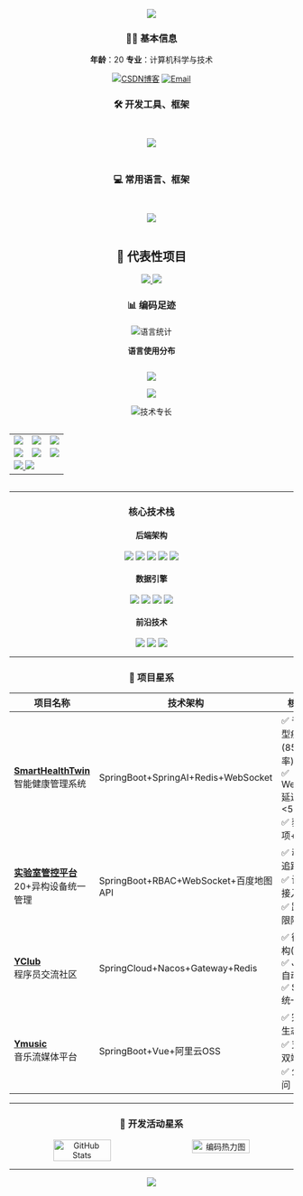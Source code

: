 <!-- 顶部波浪欢迎区 - 修正中文显示问题 -->
<p align="center">
  <img src="https://capsule-render.vercel.app/api?type=waving&color=0:00c9ff,50:00dbde,100:92fe9d&height=250&section=header&text=Welcome%20%20to%20%20my%20%20profile&fontSize=70&fontAlignY=40&desc=构建高性能系统%20•%20探索前沿技术&descSize=20&descAlignY=70&animation=twinkling&fontColor=ffffff" />
</p>

<!-- 个人简介卡片 - 优化显示 -->
<div align="center">
  
### 👨‍💻 基本信息
**年龄**：20
**专业**：计算机科学与技术

[![CSDN博客](https://img.shields.io/badge/CSDN博客-230279380280-red?style=flat-square)](https://blog.csdn.net/2302_79380280)
[![Email](https://img.shields.io/badge/Email-3323223659@qq.com-black?style=flat-square&logo=email)](https://mail.qq.com/)

</div>

<!-- 工具与语言组合展示区 -->
<div align="center">
  
  ###  🛠️ 开发工具、框架
  <!-- 工具并排展示 -->
  <div style="display: flex; justify-content: center; gap: 50px; margin: 30px 0">
    <div>
      <p align="center">
        <a href="https://skillicons.dev">
          <img src="https://skillicons.dev/icons?i=idea,pycharm,vscode,mysql,redis,git,docker,jenkins,postman" />
        </a>
      </p>
    </div>
</div>

  ###   💻 常用语言、框架
<!-- 语言展示区 -->
<div align="center">
  
  <!-- 语言并排展示 -->
  <div style="display: flex; justify-content: center; gap: 50px; margin: 30px 0">
    <div>
      <p align="center">
        <a href="https://skillicons.dev">
          <img src="https://skillicons.dev/icons?i=java,py,js,html,css,spring,vue" />
        </a>
      </p>
    </div>
</div>

<!-- 核心项目展示 -->
<h2 align="center">🌟 代表性项目</h2>
<p align="center">
  <a href="https://github.com/3323223659?tab=repositories">
    <img src="https://github-readme-stats.vercel.app/api/pin/?username=3323223659&repo=WeChat-backEnd&theme=dark&show_owner=true" />
  </a>
  <a href="https://github.com/3323223659?tab=repositories">
    <img src="https://github-readme-stats.vercel.app/api/pin/?username=3323223659&repo=YClub&theme=dark&show_owner=true" />
  </a>
</p>

<!-- 语言统计与活跃度组合 -->
<div align="center">
  
  ###  📊 编码足迹
  <!-- 左右分栏布局 -->
  <div style="display: flex; justify-content: center; gap: 30px; margin-top: 20px">
    <div>
      <img src="https://github-readme-stats.vercel.app/api/top-langs/?username=3323223659&layout=compact&hide_border=true&langs_count=8&theme=radical" alt="语言统计" />
      <p><b>语言使用分布</b></p>
    </div>
  </div>

</div>

<!-- 底部波浪区 -->
<p align="center">
  <img src="https://capsule-render.vercel.app/api?type=waving&color=0:92fe9d,50:00dbde,100:00c9ff&height=300&section=footer&text=期待合作%20|%20共创未来&fontSize=70&fontAlign=50&fontAlignY=70&desc=3323223659@qq.com&descAlign=50&descSize=24&descAlignY=40&animation=twinkling" />
</p>










<!-- 顶部动态波浪区 -->
<p align="center">
  <img src="https://capsule-render.vercel.app/api?type=waving&color=0:00c9ff,50:00dbde,100:92fe9d&height=250&section=header&text=杨潇%20|%20Java%20架构师&fontSize=70&fontAlignY=40&desc=构建亿级并发系统%20•%20探索AI融合技术&descSize=20&descAlignY=70&animation=twinkling&fontColor=ffffff" />
</p>

<!-- 全息名片特效 -->
<div align="center">
  <img src="https://readme-typing-svg.demolab.com?font=JetBrains+Mono&weight=600&size=24&pause=1000&color=00DDFF&vCenter=true&width=800&lines=精通Java高并发架构设计;主导AI+物联网融合项目;JVM调优专家;微服务解决方案专家" alt="技术专长" />
</div>

<!-- 个人信息面板 -->
<div align="center" style="margin: 30px 0">
  <table>
   <tr>
    <td><img src="https://img.shields.io/badge/🏫-广东石油化工学院-blue?style=flat-square&logo=graduation-cap"></td>
    <td><img src="https://img.shields.io/badge/🎓-计算机科学与技术-9cf?style=flat-square"></td>
    <td><img src="https://img.shields.io/badge/GPA-3.2%20(TOP10%25)-brightgreen?style=flat-square"></td>
   </tr>
   <tr>
    <td><img src="https://img.shields.io/badge/🏆-省级大创立项-yellow?style=flat-square&logo=medal"></td>
    <td><img src="https://img.shields.io/badge/🏆-挑战杯校奖-ff69b4?style=flat-square"></td>
    <td><img src="https://img.shields.io/badge/🏆-计算机设计大赛省奖-orange?style=flat-square"></td>
   </tr>
   <tr>
    <td colspan="3">
      <a href="https://blog.csdn.net/2302_79380280">
        <img src="https://img.shields.io/badge/CSDN博客-230279380280-red?style=for-the-badge&logo=c">
      </a>
      <a href="mailto:3323223659@qq.com">
        <img src="https://img.shields.io/badge/✉️-3323223659@qq.com-black?style=for-the-badge&logo=mail.ru">
      </a>
    </td>
   </tr>
  </table>
</div>

---

<!-- 技术矩阵 -->
<div align="center">
  
###  核心技术栈
#### 后端架构
<img src="https://img.shields.io/badge/Java-ED8B00?style=for-the-badge&logo=openjdk&logoColor=white">
<img src="https://img.shields.io/badge/Spring-6DB33F?style=for-the-badge&logo=spring&logoColor=white">
<img src="https://img.shields.io/badge/Spring_Boot-6DB33F?style=for-the-badge&logo=spring-boot&logoColor=white">
<img src="https://img.shields.io/badge/Spring_Cloud-6DB33F?style=for-the-badge&logo=spring&logoColor=white">
<img src="https://img.shields.io/badge/Docker-2496ED?style=for-the-badge&logo=docker&logoColor=white">

#### 数据引擎
<img src="https://img.shields.io/badge/MySQL-4479A1?style=for-the-badge&logo=mysql&logoColor=white">
<img src="https://img.shields.io/badge/Redis-DC382D?style=for-the-badge&logo=redis&logoColor=white">
<img src="https://img.shields.io/badge/Kafka-231F20?style=for-the-badge&logo=apache-kafka&logoColor=white">
<img src="https://img.shields.io/badge/Elasticsearch-005571?style=for-the-badge&logo=elasticsearch&logoColor=white">

#### 前沿技术
<img src="https://img.shields.io/badge/SpringAI-38B2AC?style=for-the-badge&logo=openai&logoColor=white">
<img src="https://img.shields.io/badge/WebSocket-010101?style=for-the-badge&logo=socket.io&logoColor=white">
<img src="https://img.shields.io/badge/3D可视化-FF6B6B?style=for-the-badge&logo=blender&logoColor=white">

</div>

---

<!-- 项目银河系 -->
<div align="center">
  
###  🌌 项目星系
| 项目名称 | 技术架构 | 核心成果 |
|----------|----------|----------|
| **[SmartHealthTwin](https://github.com/3323223659)**<br>智能健康管理系统 | SpringBoot+SpringAI+Redis+WebSocket | ✅ 千问大模型疾病预测(85%准确率)<br>✅ WebSocket延迟<500ms<br>✅ 获省级奖项+立项 |
| **[实验室管控平台](https://github.com/3323223659)**<br>20+异构设备统一管理 | SpringBoot+RBAC+WebSocket+百度地图API | ✅ 动态轨迹追踪<br>✅ 设备扫码接入<br>✅ 跨项目权限隔离 |
| **[YClub](https://github.com/3323223659)**<br>程序员交流社区 | SpringCloud+Nacos+Gateway+Redis | ✅ 微服务架构(4服务)<br>✅ Jenkins自动化部署<br>✅ Satoken统一鉴权 |
| **[Ymusic](http://8.134.202.246:9091)**<br>音乐流媒体平台 | SpringBoot+Vue+阿里云OSS | ✅ 完整音乐生态系统<br>✅ 支持PC双端<br>✅ 公网可访问 |

</div>

---

<!-- 开发活动星系 -->
<div align="center">
  
###  🌠 开发活动星系
<div style="display:flex; gap:20px; justify-content:center">
  <img src="https://github-readme-stats.vercel.app/api?username=3323223659&show_icons=true&theme=radical&hide_border=true&include_all_commits=true" alt="GitHub Stats" width="45%">
  <img src="https://github-readme-activity-graph.vercel.app/graph?username=3323223659&theme=react-dark&hide_border=true&area=true" alt="编码热力图" width="45%">
</div>

</div>

---

<!-- 底部量子波动 --> 
<p align="center"> <img src="https://capsule-render.vercel.app/api?type=waving&color=0:92fe9d,50:00dbde,100:00c9ff&height=300&section=footer&text=代码铸就世界%20|%20技术创造未来&fontSize=70&fontAlign=50&fontAlignY=70&desc=15918879728%20|%203323223659@qq.com&descAlign=50&descSize=24&descAlignY=40&animation=twinkling" /> </p>
